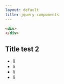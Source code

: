 ```yaml
---
layout: default
title: jquery-components
---
```


```html
<div>
</div>
```
## Title test 2

* li
* li
* li
* li
